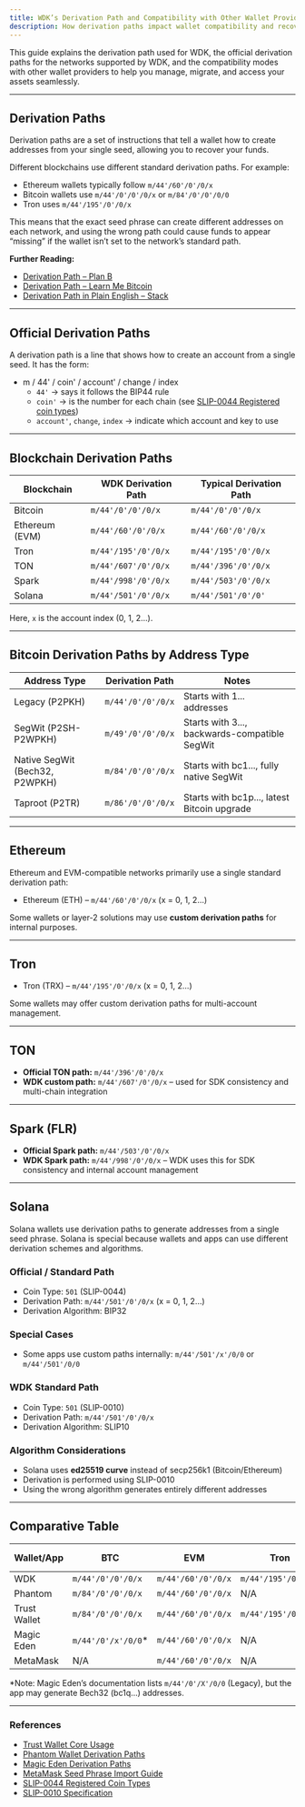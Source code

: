 ```yaml
---
title: WDK’s Derivation Path and Compatibility with Other Wallet Providers
description: How derivation paths impact wallet compatibility and recovery on different blockchains.
---
```


This guide explains the derivation path used for WDK, the official derivation paths for the networks supported by WDK, and the compatibility modes with other wallet providers to help you manage, migrate, and access your assets seamlessly.

---

## Derivation Paths

Derivation paths are a set of instructions that tell a wallet how to create addresses from your single seed, allowing you to recover your funds.

Different blockchains use different standard derivation paths. For example:

- Ethereum wallets typically follow `m/44'/60'/0'/0/x`
- Bitcoin wallets use `m/44'/0'/0'/0/x` or `m/84'/0'/0'/0/0`
- Tron uses `m/44'/195'/0'/0/x`

This means that the exact seed phrase can create different addresses on each network, and using the wrong path could cause funds to appear “missing” if the wallet isn’t set to the network’s standard path.

**Further Reading:**

- [Derivation Path – Plan B](https://planb.network/en/resources/glossary/derivation-path)  
- [Derivation Path – Learn Me Bitcoin](https://learnmeabitcoin.com/technical/keys/hd-wallets/derivation-paths/)  
- [Derivation Path in Plain English – Stack](https://ethereum.stackexchange.com/questions/70017/can-someone-explain-the-meaning-of-derivation-path-in-wallet-in-plain-english-s)

---

## Official Derivation Paths

A derivation path is a line that shows how to create an account from a single seed. It has the form:

- m / 44' / coin' / account' / change / index
  - `44'` → says it follows the BIP44 rule  
  - `coin'` → is the number for each chain (see [SLIP-0044 Registered coin types](https://github.com/satoshilabs/slips/blob/master/slip-0044.md))  
  - `account'`, `change`, `index` → indicate which account and key to use  

---

## Blockchain Derivation Paths

| Blockchain | WDK Derivation Path | Typical Derivation Path |
|------------|-------------------|-----------------------|
| Bitcoin | `m/44'/0'/0'/0/x` | `m/44'/0'/0'/0/x` |
| Ethereum (EVM) | `m/44'/60'/0'/0/x` | `m/44'/60'/0'/0/x` |
| Tron | `m/44'/195'/0'/0/x` | `m/44'/195'/0'/0/x` |
| TON | `m/44'/607'/0'/0/x` | `m/44'/396'/0'/0/x` |
| Spark | `m/44'/998'/0'/0/x` | `m/44'/503'/0'/0/x` |
| Solana | `m/44'/501'/0'/0/x` | `m/44'/501'/0'/0'` |

Here, `x` is the account index (0, 1, 2…).

---

## Bitcoin Derivation Paths by Address Type

| Address Type | Derivation Path | Notes |
|--------------|----------------|-------|
| Legacy (P2PKH) | `m/44'/0'/0'/0/x` | Starts with 1... addresses |
| SegWit (P2SH-P2WPKH) | `m/49'/0'/0'/0/x` | Starts with 3..., backwards-compatible SegWit |
| Native SegWit (Bech32, P2WPKH) | `m/84'/0'/0'/0/x` | Starts with bc1..., fully native SegWit |
| Taproot (P2TR) | `m/86'/0'/0'/0/x` | Starts with bc1p..., latest Bitcoin upgrade |

---

## Ethereum

Ethereum and EVM-compatible networks primarily use a single standard derivation path:

- Ethereum (ETH) – `m/44'/60'/0'/0/x` (x = 0, 1, 2…)

Some wallets or layer-2 solutions may use **custom derivation paths** for internal purposes.

---

## Tron

- Tron (TRX) – `m/44'/195'/0'/0/x` (x = 0, 1, 2…)  

Some wallets may offer custom derivation paths for multi-account management.

---

## TON

- **Official TON path:** `m/44'/396'/0'/0/x`  
- **WDK custom path:** `m/44'/607'/0'/0/x` – used for SDK consistency and multi-chain integration  

---

## Spark (FLR)

- **Official Spark path:** `m/44'/503'/0'/0/x`  
- **WDK Spark path:** `m/44'/998'/0'/0/x` – WDK uses this for SDK consistency and internal account management  

---

## Solana

Solana wallets use derivation paths to generate addresses from a single seed phrase. Solana is special because wallets and apps can use different derivation schemes and algorithms.

### Official / Standard Path

- Coin Type: `501` (SLIP-0044)  
- Derivation Path: `m/44'/501'/0'/0/x` (x = 0, 1, 2…)  
- Derivation Algorithm: BIP32  

### Special Cases

- Some apps use custom paths internally: `m/44'/501'/x'/0/0` or `m/44'/501'/0/0`  

### WDK Standard Path

- Coin Type: `501` (SLIP-0010)  
- Derivation Path: `m/44'/501'/0'/0/x`  
- Derivation Algorithm: SLIP10  

### Algorithm Considerations

- Solana uses **ed25519 curve** instead of secp256k1 (Bitcoin/Ethereum)  
- Derivation is performed using SLIP-0010  
- Using the wrong algorithm generates entirely different addresses  

---

## Comparative Table

| Wallet/App | BTC | EVM | Tron | TON | Spark | Solana | Solana Algorithm |
|------------|-----|-----|------|-----|-------|--------|----------------|
| WDK | `m/44'/0'/0'/0/x` | `m/44'/60'/0'/0/x` | `m/44'/195'/0'/0/x` | `m/44'/607'/0'/0/x` | `m/44'/998'/0'/0/x` | `m/44'/501'/0'/0/x` | SLIP10 |
| Phantom | `m/84'/0'/0'/0/x` | `m/44'/60'/0'/0/x` | N/A | N/A | N/A | `m/44'/501'/0'/0` | SLIP10 |
| Trust Wallet | `m/84'/0'/0'/0/x` | `m/44'/60'/0'/0/x` | `m/44'/195'/0'/0/x` | `m/44'/607'/0'` | N/A | `m/44'/501'/x'/0/0` | BIP32 |
| Magic Eden | `m/44'/0'/x'/0/0`* | `m/44'/60'/0'/0/x` | N/A | N/A | N/A | `m/44'/501'/x'/0/0` | BIP32 |
| MetaMask | N/A | `m/44'/60'/0'/0/x` | N/A | N/A | N/A | `m/44'/501'/x'/0/0` | BIP32 |

\*Note: Magic Eden’s documentation lists `m/44'/0'/X'/0/0` (Legacy), but the app may generate Bech32 (bc1q…) addresses.

---

### References

- [Trust Wallet Core Usage](https://developer.trustwallet.com/developer/wallet-core/integration-guide/wallet-core-usage)  
- [Phantom Wallet Derivation Paths](https://help.phantom.com/hc/en-us/articles/12988493966227-What-derivation-paths-does-Phantom-wallet-support)  
- [Magic Eden Derivation Paths](https://help.magiceden.io/en/articles/10113666-understanding-derivation-paths-and-compatibility-modes-in-the-magic-eden-app)  
- [MetaMask Seed Phrase Import Guide](https://support.metamask.io/configure/wallet/importing-a-seed-phrase-from-another-wallet-software-derivation-path/)  
- [SLIP-0044 Registered Coin Types](https://github.com/satoshilabs/slips/blob/master/slip-0044.md)  
- [SLIP-0010 Specification](https://github.com/satoshilabs/slips/blob/master/slip-0010.md)